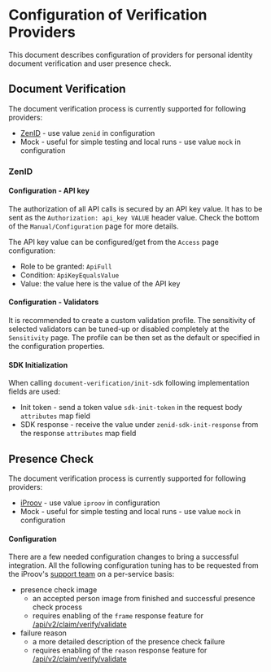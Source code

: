 # Configuration of Verification Providers

This document describes configuration of providers for personal identity document verification and user presence check.

## Document Verification

The document verification process is currently supported for following providers:
- [ZenID](https://zenid.trask.cz/) - use value `zenid` in configuration
- Mock - useful for simple testing and local runs - use value `mock` in configuration

### ZenID

#### Configuration - API key

The authorization of all API calls is secured by an API key value. It has to be sent as the `Authorization: api_key VALUE` header value.
Check the bottom of the `Manual/Configuration` page for more details.

The API key value can be configured/get from the `Access` page configuration:
- Role to be granted: `ApiFull`
- Condition: `ApiKeyEqualsValue`
- Value: the value here is the value of the API key

#### Configuration - Validators

It is recommended to create a custom validation profile. The sensitivity of selected validators can be tuned-up or disabled completely at the `Sensitivity` page.
The profile can be then set as the default or specified in the configuration properties.

#### SDK Initialization

When calling `document-verification/init-sdk` following implementation fields are used:
- Init token - send a token value `sdk-init-token` in the request body `attributes` map field
- SDK response - receive the value under `zenid-sdk-init-response` from the response `attributes` map field

## Presence Check

The document verification process is currently supported for following providers:
- [iProov](https://www.iproov.com/) - use value `iproov` in configuration
- Mock - useful for simple testing and local runs - use value `mock` in configuration

#### Configuration

There are a few needed configuration changes to bring a successful integration. All the following configuration tuning
has to be requested from the iProov's [support team](https://iproov.freshdesk.com/support/login) on a per-service basis:
- presence check image
    - an accepted person image from finished and successful presence check process
    - requires enabling of the `frame` response feature for [/api/v2/claim/verify/validate](https://secure.iproov.me/docs.html#operation/userVerifyValidate)
- failure reason
    - a more detailed description of the presence check failure
    - requires enabling of the `reason` response feature for [/api/v2/claim/verify/validate](https://secure.iproov.me/docs.html#operation/userVerifyValidate)
